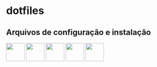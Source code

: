 # dotfiles

Arquivos de configuração e instalação
------

<p align="left" >
	<img height="50" src="https://cdn.jsdelivr.net/gh/devicons/devicon/icons/vim/vim-original.svg" />
	<img height="50" src="https://cdn.jsdelivr.net/gh/devicons/devicon/icons/bash/bash-original.svg" />
	<img height="50" src="https://cdn.changelog.com/uploads/icons/topics/LW5/icon_large.png" />
	<img height="50" src="https://cdn.jsdelivr.net/gh/devicons/devicon/icons/git/git-original.svg" />
	<img height="50" src="https://cdn.jsdelivr.net/gh/devicons/devicon/icons/linux/linux-original.svg" />
</p>

